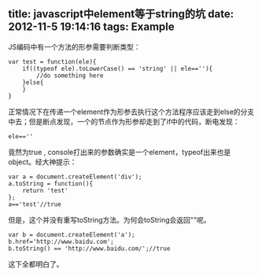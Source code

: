 title: javascript中element等于string的坑
date: 2012-11-5 19:14:16
tags: Example
---

JS编码中有一个方法的形参需要判断类型：

    var test = function(ele){
        if((typeof ele).toLowerCase() == 'string' || ele==''){
            //do something here
        }else{
        }
    }

正常情况下在传递一个element作为形参去执行这个方法程序应该走到else的分支中去；但是断点发现，一个<a href="" id="test"></a>的节点作为形参却走到了if中的代码，断电发现：

    ele==''
    
竟然为true , console打出来的参数确实是一个element，typeof出来也是object。经大神提示：

    var a = document.createElement('div');
    a.toString = function(){
        return 'test'
    };
    a=='test'//true
    
但是，这个<a href="" id="test"></a>并没有重写toString方法。为何会toString会返回""呢。

    var b = document.createElement('a');
    b.href='http://www.baidu.com';
    b.toString() == 'http://www.baidu.com/';//true
    
这下全都明白了。